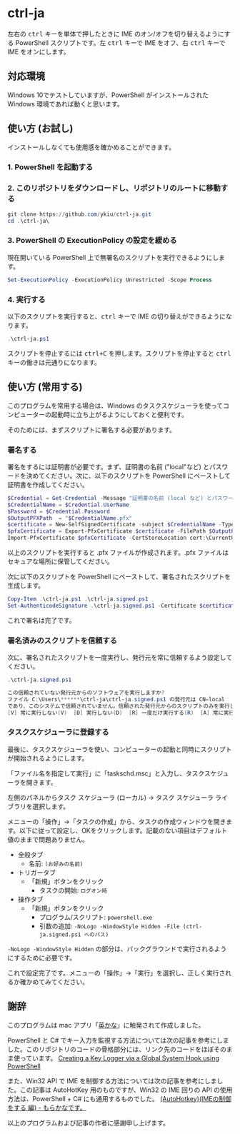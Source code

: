 # ctrl-ja

左右の <kbd>ctrl</kbd> キーを単体で押したときに IME のオン/オフを切り替えるようにする PowerShell スクリプトです。左 <kbd>ctrl</kbd> キーで IME をオフ、右 <kbd>ctrl</kbd> キーで IME をオンにします。

## 対応環境

Windows 10でテストしていますが、PowerShell がインストールされた Windows 環境であれば動くと思います。

## 使い方 (お試し)

インストールしなくても使用感を確かめることができます。

### 1. PowerShell を起動する

### 2. このリポジトリをダウンロードし、リポジトリのルートに移動する

```powershell
git clone https://github.com/ykiu/ctrl-ja.git
cd .\ctrl-ja\
```

### 3. PowerShell の ExecutionPolicy の設定を緩める

現在開いている PowerShell 上で無署名のスクリプトを実行できるようにします。

```powershell
Set-ExecutionPolicy -ExecutionPolicy Unrestricted -Scope Process
```

### 4. 実行する

以下のスクリプトを実行すると、<kbd>ctrl</kbd> キーで IME の切り替えができるようになります。

```powershell
.\ctrl-ja.ps1
```

スクリプトを停止するには <kbd>ctrl+C</kbd> を押します。スクリプトを停止すると <kbd>ctrl</kbd> キーの働きは元通りになります。

## 使い方 (常用する)

このプログラムを常用する場合は、Windows のタスクスケジューラを使ってコンピューターの起動時に立ち上がるようにしておくと便利です。

そのためには、まずスクリプトに署名する必要があります。

### 署名する

署名をするには証明書が必要です。まず、証明書の名前 ("local"など) とパスワードを決めてください。次に、以下のスクリプトを PowerShell にペーストして証明書を作成してください。

```powershell
$Credential = Get-Credential -Message "証明書の名前 (local など) とパスワードを入力してください。"
$CredentialName = $Credential.UserName
$Password = $Credential.Password
$OutputPFXPath  = "$CredentialName.pfx"
$certificate = New-SelfSignedCertificate -subject $CredentialName -Type CodeSigning -CertStoreLocation "cert:\CurrentUser\My"
$pfxCertificate = Export-PfxCertificate $certificate -FilePath $OutputPFXPath -password $Password
Import-PfxCertificate $pfxCertificate -CertStoreLocation cert:\CurrentUser\Root -Password $Password
```

以上のスクリプトを実行すると .pfx ファイルが作成されます。.pfx ファイルはセキュアな場所に保管してください。

次に以下のスクリプトを PowerShell にペーストして、署名されたスクリプトを生成します。

```powershell
Copy-Item .\ctrl-ja.ps1 .\ctrl-ja.signed.ps1
Set-AuthenticodeSignature .\ctrl-ja.signed.ps1 -Certificate $certificate
```

これで署名は完了です。

### 署名済みのスクリプトを信頼する

次に、署名されたスクリプトを一度実行し、発行元を常に信頼するよう設定してください。

```powershell
.\ctrl-ja.signed.ps1

この信頼されていない発行元からのソフトウェアを実行しますか?
ファイル C:\Users\******\ctrl-ja\ctrl-ja.signed.ps1 の発行元は CN=local
であり、このシステムで信頼されていません。信頼された発行元からのスクリプトのみを実行してください。
[V] 常に実行しない(V)  [D] 実行しない(D)  [R] 一度だけ実行する(R)  [A] 常に実行する(A)  [?] ヘルプ (既定値は "D"): A
```

### タスクスケジューラに登録する

最後に、タスクスケジューラを使い、コンピューターの起動と同時にスクリプトが開始されるようにします。

「ファイル名を指定して実行」に「taskschd.msc」と入力し、タスクスケジューラを開きます。

左側のパネルからタスク スケジューラ (ローカル) → タスク スケジューラ ライブラリを選択します。

メニューの「操作」→「タスクの作成」から、タスクの作成ウィンドウを開きます。以下に従って設定し、OKをクリックします。記載のない項目はデフォルト値のままで問題ありません。

- 全般タブ
    - 名前: `(お好みの名前)`
- トリガータブ
    - 「新規」ボタンをクリック
        - タスクの開始: `ログオン時`
- 操作タブ
    - 「新規」ボタンをクリック
        - プログラム/スクリプト: `powershell.exe`
        - 引数の追加: `-NoLogo -WindowStyle Hidden -File (ctrl-ja.signed.ps1 へのパス)`

`-NoLogo -WindowStyle Hidden` の部分は、バックグラウンドで実行されるようにするために必要です。

これで設定完了です。メニューの「操作」→「実行」を選択し、正しく実行されるか確かめてみてください。

## 謝辞

このプログラムは mac アプリ「[英かな](https://ei-kana.appspot.com/)」に触発されて作成しました。

PowerShell と C# でキー入力を監視する方法については次の記事を参考にしました。このリポジトリのコードの骨格部分には、リンク先のコードをほぼそのまま使っています。
[Creating a Key Logger via a Global System Hook using PowerShell](https://hinchley.net/articles/creating-a-key-logger-via-a-global-system-hook-using-powershell/)

また、Win32 API で IME を制御する方法については次の記事を参考にしました。この記事は AutoHotKey 用のものですが、Win32 の IME 回りの API の使用方法は、PowerShell + C# にも通用するものでした。
[(AutoHotkey)(IMEの制御をする 編) - もらかなです。](https://morakana.hatenadiary.org/entry/20080213/1202876561)

以上のプログラムおよび記事の作者に感謝申し上げます。
